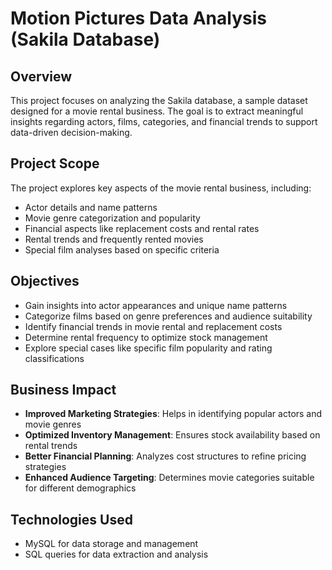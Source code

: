 # Motion Pictures Data Analysis (Sakila Database)

## Overview
This project focuses on analyzing the Sakila database, a sample dataset designed for a movie rental business. The goal is to extract meaningful insights regarding actors, films, categories, and financial trends to support data-driven decision-making.

## Project Scope
The project explores key aspects of the movie rental business, including:
- Actor details and name patterns
- Movie genre categorization and popularity
- Financial aspects like replacement costs and rental rates
- Rental trends and frequently rented movies
- Special film analyses based on specific criteria

## Objectives
- Gain insights into actor appearances and unique name patterns
- Categorize films based on genre preferences and audience suitability
- Identify financial trends in movie rental and replacement costs
- Determine rental frequency to optimize stock management
- Explore special cases like specific film popularity and rating classifications

## Business Impact
- **Improved Marketing Strategies**: Helps in identifying popular actors and movie genres
- **Optimized Inventory Management**: Ensures stock availability based on rental trends
- **Better Financial Planning**: Analyzes cost structures to refine pricing strategies
- **Enhanced Audience Targeting**: Determines movie categories suitable for different demographics

## Technologies Used
- MySQL for data storage and management
- SQL queries for data extraction and analysis
